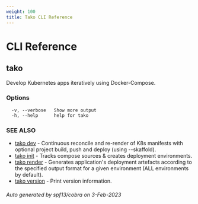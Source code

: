 ```yaml
---
weight: 100
title: Tako CLI Reference
---
```

# CLI Reference

## tako

Develop Kubernetes apps iteratively using Docker-Compose.

### Options

```
  -v, --verbose   Show more output
  -h, --help      help for tako
```

### SEE ALSO

* [tako dev](tako_dev.md)	 - Continuous reconcile and re-render of K8s manifests with optional project build, push and deploy (using --skaffold).
* [tako init](tako_init.md)	 - Tracks compose sources & creates deployment environments.
* [tako render](tako_render.md)	 - Generates application's deployment artefacts according to the specified output format for a given environment (ALL environments by default).
* [tako version](tako_version.md)	 - Print version information.

###### Auto generated by spf13/cobra on 3-Feb-2023
